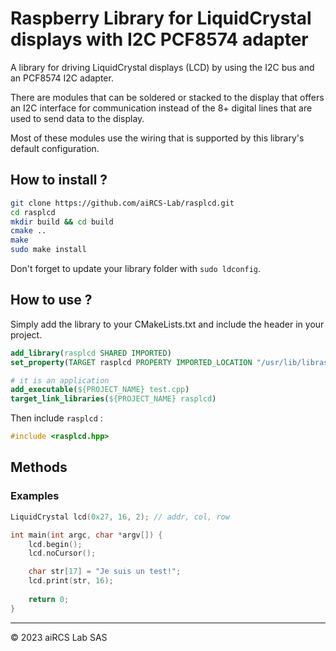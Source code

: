 # Raspberry Library for LiquidCrystal displays with I2C PCF8574 adapter

A library for driving LiquidCrystal displays (LCD) by using the I2C bus and an PCF8574 I2C adapter.

There are modules that can be soldered or stacked to the display that offers an I2C interface for communication instead of the 8+ digital lines that are used to send data to the display.

Most of these modules use the wiring that is supported by this library's default configuration. 

## How to install ?

```bash
git clone https://github.com/aiRCS-Lab/rasplcd.git
cd rasplcd
mkdir build && cd build
cmake ..
make
sudo make install
```

Don't forget to update your library folder with `sudo ldconfig`.

## How to use ?

Simply add the library to your CMakeLists.txt and include the header in your project.

```cmake
add_library(rasplcd SHARED IMPORTED)
set_property(TARGET rasplcd PROPERTY IMPORTED_LOCATION "/usr/lib/librasplcd.so")

# it is an application
add_executable(${PROJECT_NAME} test.cpp)
target_link_libraries(${PROJECT_NAME} rasplcd)
```

Then include `rasplcd` :

```cpp
#include <rasplcd.hpp>
```

## Methods

### Examples

```cpp
LiquidCrystal lcd(0x27, 16, 2); // addr, col, row

int main(int argc, char *argv[]) {
    lcd.begin();
    lcd.noCursor();

    char str[17] = "Je suis un test!";
    lcd.print(str, 16);
    
    return 0;
}
```

---
&copy; 2023 aiRCS Lab SAS